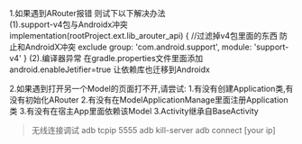 1.如果遇到ARouter报错 则试下以下解决办法  
(1).support-v4包与Androidx冲突 implementation(rootProject.ext.lib_arouter_api) { //过滤掉v4包里面的东西
防止和AndroidX冲突 exclude group: 'com.android.support', module: 'support-v4' }
(2).编译器异常 在gradle.properties文件里面添加 android.enableJetifier=true 让依赖库也迁移到Androidx

2.如果遇到打开另一个Model的页面打不开,请尝试:
1.有没有创建Application类,有没有初始化ARouter 2.有没有在ModelApplicationManage里面注册Application类 3.有没有在宿主App里面依赖该Model
3.Activity继承自BaseActivity



> 无线连接调试
> adb tcpip 5555
> adb kill-server
> adb connect [your ip]